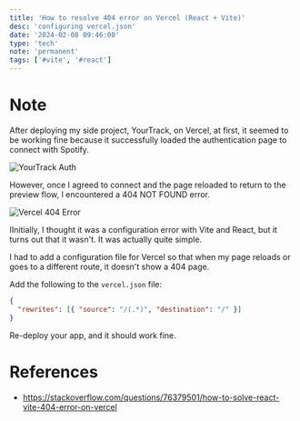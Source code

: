 ```yaml
---
title: 'How to resolve 404 error on Vercel (React + Vite)'
desc: 'configuring vercel.json'
date: '2024-02-08 09:46:00'
type: 'tech'
note: 'permanent'
tags: ['#vite', '#react']
---
```


# Note

After deploying my side project, YourTrack, on Vercel, at first, it seemed to be working fine because it successfully loaded the authentication page to connect with Spotify.

![YourTrack Auth](/images/2402080946/yourtrack-auth.webp)

However, once I agreed to connect and the page reloaded to return to the preview flow, I encountered a 404 NOT FOUND error.

![Vercel 404 Error](/images/2402080946/vercel-404-error.webp)

IInitially, I thought it was a configuration error with Vite and React, but it turns out that it wasn't. It was actually quite simple.

I had to add a configuration file for Vercel so that when my page reloads or goes to a different route, it doesn't show a 404 page.

Add the following to the `vercel.json` file:

```json
{
  "rewrites": [{ "source": "/(.*)", "destination": "/" }]
}
```

Re-deploy your app, and it should work fine.

# References

- https://stackoverflow.com/questions/76379501/how-to-solve-react-vite-404-error-on-vercel
